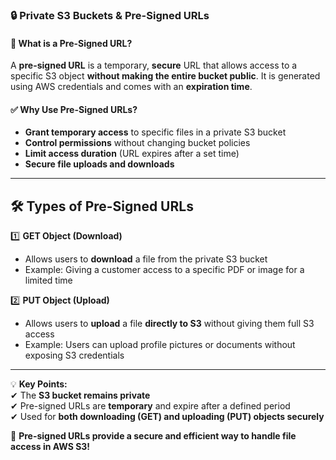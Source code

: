 ### **🔒 Private S3 Buckets & Pre-Signed URLs**  

#### **📌 What is a Pre-Signed URL?**  
A **pre-signed URL** is a temporary, **secure** URL that allows access to a specific S3 object **without making the entire bucket public**. It is generated using AWS credentials and comes with an **expiration time**.  

#### **✅ Why Use Pre-Signed URLs?**  
- **Grant temporary access** to specific files in a private S3 bucket  
- **Control permissions** without changing bucket policies  
- **Limit access duration** (URL expires after a set time)  
- **Secure file uploads and downloads**  

---

## **🛠️ Types of Pre-Signed URLs**  

1️⃣ **GET Object (Download)**  
   - Allows users to **download** a file from the private S3 bucket  
   - Example: Giving a customer access to a specific PDF or image for a limited time  

2️⃣ **PUT Object (Upload)**  
   - Allows users to **upload** a file **directly to S3** without giving them full S3 access  
   - Example: Users can upload profile pictures or documents without exposing S3 credentials  

---

💡 **Key Points:**  
✔ The **S3 bucket remains private**  
✔ Pre-signed URLs are **temporary** and expire after a defined period  
✔ Used for **both downloading (GET) and uploading (PUT) objects securely**  

🚀 **Pre-signed URLs provide a secure and efficient way to handle file access in AWS S3!**